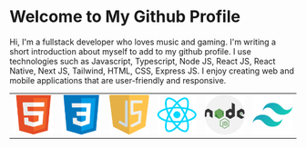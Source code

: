 # Welcome to My Github Profile

Hi, I'm a fullstack developer who loves music and gaming. I'm writing a short introduction about myself to add to my github profile. I use technologies such as Javascript, Typescript, Node JS, React JS, React Native, Next JS, Tailwind, HTML, CSS, Express JS. I enjoy creating web and mobile applications that are user-friendly and responsive.

<table>
  <tr>
    <td><img src="html.svg" alt="HTML"></td>
    <td><img src="css.svg" alt="CSS"></td>
    <td><img src="js.svg" alt="Javascript"></td>
    <td><img src="react.svg" alt="React JS"></td>
    <td><img src="node.svg" alt="Node JS"></td>
    <td><img src="tailwind.svg" alt="Tailwind"></td>
  </tr>
</table>

